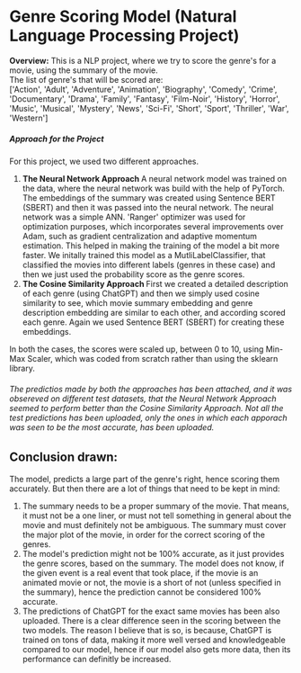 <h1> Genre Scoring Model (Natural Language Processing Project) </h1>
        <p><strong>Overview:</strong> This is a NLP project, where we try to score the genre's for a movie, using the summary of the movie. <br>
        The list of genre's that will be scored are:<br>
        ['Action', 'Adult', 'Adventure', 'Animation', 'Biography', 'Comedy', 'Crime', 'Documentary', 'Drama', 'Family', 'Fantasy', 'Film-Noir', 'History', 'Horror', 'Music', 'Musical', 'Mystery', 'News', 'Sci-Fi', 'Short', 'Sport', 'Thriller', 'War', 'Western']</p>
<h5> Approach for the Project</h5>
<p> For this project, we used two different approaches. </p>
<OL>
  <li> <b> The Neural Network Approach </b> A neural network model was trained on the data, where the neural network was build with the help of PyTorch. The embeddings of the summary was created using Sentence BERT (SBERT) and then it was passed into the neural network. The neural network was a simple ANN. 'Ranger' optimizer was used for optimization purposes, which incorporates several improvements over Adam, such as gradient centralization and adaptive momentum estimation. This helped in making the training of the model a bit more faster. We initally trained this model as a MutliLabelClassifier, that classified the movies into different labels (genres in these case) and then we just used the probability score as the genre scores.</li>
  <li> <b> The Cosine Similarity Approach </b> First we created a detailed description of each genre (using ChatGPT) and then we simply used cosine similarity to see, which movie summary embedding and genre description embedding are similar to each other, and according scored each genre. Again we used Sentence BERT (SBERT) for creating these embeddings. </li>
</OL>
<p> In both the cases, the scores were scaled up, between 0 to 10, using Min-Max Scaler, which was coded from scratch rather than using the sklearn library.</p>


<h6> The predictios made by both the approaches has been attached, and it was obsereved on different test datasets, that the Neural Network Approach seemed to perform better than the Cosine Similarity Approach. Not all the test predictions has been uploaded, only the ones in which each apporach was seen to be the most accurate, has been uploaded.</h6>


<h2> Conclusion drawn: </h2>
<p> The model, predicts a large part of the genre's right, hence scoring them accurately. But then there are a lot of things that need to be kept in mind:</p>
<ol>
  <li> The summary needs to be a proper summary of the movie. That means, it must not be a one liner, or must not tell something in general about the movie and must definitely not be ambiguous. The summary must cover the major plot of the movie, in order for the correct scoring of the genres.</li>
  <li> The model's prediction might not be 100% accurate, as it just provides the genre scores, based on the summary. The model does not know, if the given event is a real event that took place, if the movie is an animated movie or not, the movie is a short of not (unless specified in the summary), hence the prediction cannot be considered 100% accurate.</li>
  <li> The predictions of ChatGPT for the exact same movies has been also uploaded. There is a clear difference seen in the scoring between the two models. The reason I believe that is so, is because, ChatGPT is trained on tons of data, making it more well versed and knowledgeable compared to our model, hence if our model also gets more data, then its performance can definitly be increased.</li>
</ol>
